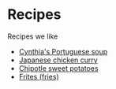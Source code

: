 # Recipes

Recipes we like

* [Cynthia's Portuguese soup](/cynthias-portugese-soup)
* [Japanese chicken curry](/japanese-chicken-curry)
* [Chipotle sweet potatoes](/chipotle-sweet-potatoes)
* [Frites (fries)](/frites)
